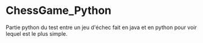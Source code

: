 # ChessGame_Python
Partie python du test entre un jeu d'échec fait en java et en python pour voir lequel est le plus simple.
